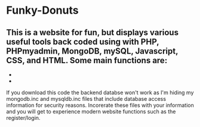# Funky-Donuts

This is a website for fun, but displays various useful tools back coded using with PHP, PHPmyadmin, MongoDB, mySQL, Javascript, CSS, and HTML.
Some main functions are:
-
-
-
If you download this code the backend databse won't work as I'm hiding my mongodb.inc and mysqldb.inc files 
that include database access information for security reasons. Incorerate these files with your information 
and you will get to experience modern website functions such as the register/login.
